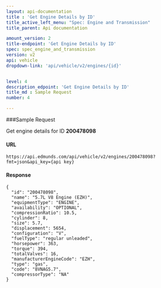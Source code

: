 ```yaml
---
layout: api-documentation
title : 'Get Engine Details by ID'
title_active_left_menu: "Spec: Engine and Transmission"
title_parent: Api documentation

amount_version: 2
title-endpoint: 'Get Engine Details by ID'
spec: spec_engine_and_transmission
version: v2
api: vehicle
dropdown-link: 'api/vehicle/v2/engines/{id}'


level: 4
description_edpoint: 'Get Engine Details by ID'
title_md : Sample Request
number: 4

---
```


###Sample Request

Get engine details for ID **200478098**

#### URL

	https://api.edmunds.com/api/vehicle/v2/engines/200478098?fmt=json&api_key={api key}
	
#### Response

	{
	  "id": "200478098",
	  "name": "5.7L V8 Engine (EZH)",
	  "equipmentType": "ENGINE",
	  "availability": "OPTIONAL",
	  "compressionRatio": 10.5,
	  "cylinder": 8,
	  "size": 5.7,
	  "displacement": 5654,
	  "configuration": "V",
	  "fuelType": "regular unleaded",
	  "horsepower": 363,
	  "torque": 394,
	  "totalValves": 16,
	  "manufacturerEngineCode": "EZH",
	  "type": "gas",
	  "code": "8VNAG5.7",
	  "compressorType": "NA"
	}